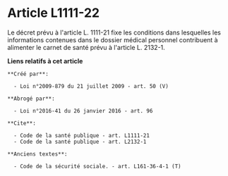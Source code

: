 # Article L1111-22

Le décret prévu à l'article L. 1111-21 fixe les conditions dans lesquelles les informations contenues dans le dossier médical
personnel contribuent à alimenter le carnet de santé prévu à l'article L. 2132-1.

**Liens relatifs à cet article**

	**Créé par**:

	  - Loi n°2009-879 du 21 juillet 2009 - art. 50 (V)

	**Abrogé par**:

	  - Loi n°2016-41 du 26 janvier 2016 - art. 96

	**Cite**:

	  - Code de la santé publique - art. L1111-21
	  - Code de la santé publique - art. L2132-1

	**Anciens textes**:

	  - Code de la sécurité sociale. - art. L161-36-4-1 (T)
